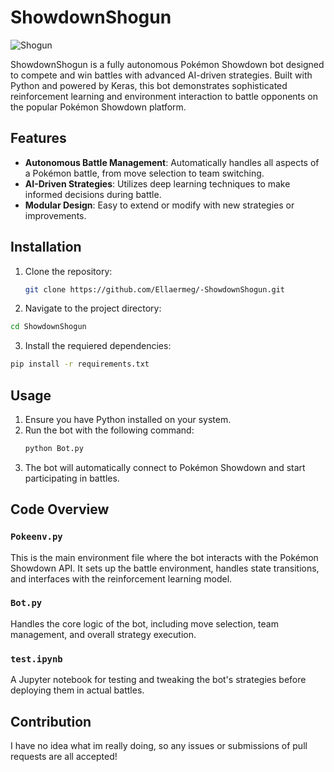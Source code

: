 # ShowdownShogun

![Shogun](https://github.com/user-attachments/assets/299665e5-1f75-4a3a-9cca-fa50175d0eb4)

ShowdownShogun is a fully autonomous Pokémon Showdown bot designed to compete and win battles with advanced AI-driven strategies. Built with Python and powered by Keras, this bot demonstrates sophisticated reinforcement learning and environment interaction to battle opponents on the popular Pokémon Showdown platform.

## Features

- **Autonomous Battle Management**: Automatically handles all aspects of a Pokémon battle, from move selection to team switching.
- **AI-Driven Strategies**: Utilizes deep learning techniques to make informed decisions during battle.
- **Modular Design**: Easy to extend or modify with new strategies or improvements.

## Installation

1. Clone the repository:
   ```bash
   git clone https://github.com/Ellaermeg/-ShowdownShogun.git

2. Navigate to the project directory:
  ```bash
  cd ShowdownShogun
  ```
3. Install the requiered dependencies:
  ```bash
  pip install -r requirements.txt
  ```

## Usage

1. Ensure you have Python installed on your system.
2. Run the bot with the following command:
   ```bash
   python Bot.py
3. The bot will automatically connect to Pokémon Showdown and start participating in battles.


## Code Overview

### `Pokeenv.py`

This is the main environment file where the bot interacts with the Pokémon Showdown API. It sets up the battle environment, handles state transitions, and interfaces with the reinforcement learning model.

### `Bot.py`

Handles the core logic of the bot, including move selection, team management, and overall strategy execution.

### `test.ipynb`

A Jupyter notebook for testing and tweaking the bot's strategies before deploying them in actual battles.

## Contribution

I have no idea what im really doing, so any issues or submissions of pull requests are all accepted!

